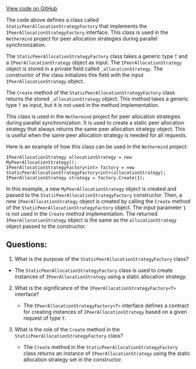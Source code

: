 [View code on GitHub](https://github.com/nethermindeth/nethermind/Nethermind.Synchronization/ParallelSync/StaticPeerAllocationStrategyFactory.cs)

The code above defines a class called `StaticPeerAllocationStrategyFactory` that implements the `IPeerAllocationStrategyFactory` interface. This class is used in the `Nethermind` project for peer allocation strategies during parallel synchronization. 

The `StaticPeerAllocationStrategyFactory` class takes a generic type `T` and a `IPeerAllocationStrategy` object as input. The `IPeerAllocationStrategy` object is stored in a private field called `_allocationStrategy`. The constructor of the class initializes this field with the input `IPeerAllocationStrategy` object.

The `Create` method of the `StaticPeerAllocationStrategyFactory` class returns the stored `_allocationStrategy` object. This method takes a generic type `T` as input, but it is not used in the method implementation. 

This class is used in the `Nethermind` project for peer allocation strategies during parallel synchronization. It is used to create a static peer allocation strategy that always returns the same peer allocation strategy object. This is useful when the same peer allocation strategy is needed for all requests. 

Here is an example of how this class can be used in the `Nethermind` project:

```
IPeerAllocationStrategy allocationStrategy = new MyPeerAllocationStrategy();
IPeerAllocationStrategyFactory<int> factory = new StaticPeerAllocationStrategyFactory<int>(allocationStrategy);
IPeerAllocationStrategy strategy = factory.Create(1);
```

In this example, a new `MyPeerAllocationStrategy` object is created and passed to the `StaticPeerAllocationStrategyFactory` constructor. Then, a new `IPeerAllocationStrategy` object is created by calling the `Create` method of the `StaticPeerAllocationStrategyFactory` object. The input parameter `1` is not used in the `Create` method implementation. The returned `IPeerAllocationStrategy` object is the same as the `allocationStrategy` object passed to the constructor.
## Questions: 
 1. What is the purpose of the `StaticPeerAllocationStrategyFactory` class?
   - The `StaticPeerAllocationStrategyFactory` class is used to create instances of `IPeerAllocationStrategy` using a static allocation strategy.

2. What is the significance of the `IPeerAllocationStrategyFactory<T>` interface?
   - The `IPeerAllocationStrategyFactory<T>` interface defines a contract for creating instances of `IPeerAllocationStrategy` based on a given request of type `T`.

3. What is the role of the `Create` method in the `StaticPeerAllocationStrategyFactory` class?
   - The `Create` method in the `StaticPeerAllocationStrategyFactory` class returns an instance of `IPeerAllocationStrategy` using the static allocation strategy set in the constructor.